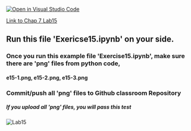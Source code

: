 [![Open in Visual Studio Code](https://classroom.github.com/assets/open-in-vscode-c66648af7eb3fe8bc4f294546bfd86ef473780cde1dea487d3c4ff354943c9ae.svg)](https://classroom.github.com/online_ide?assignment_repo_id=8743927&assignment_repo_type=AssignmentRepo)

[Link to Chap 7 Lab15](https://docs.google.com/presentation/d/1JAYVQiZr57OZfIMUQAkPNPlCKidqvytLhLDB5aqag_8/edit#slide=id.g114ede88c96_0_543)


## Run this file 'Exericse15.ipynb' on your side.

### Once you run this example file 'Exercise15.ipynb', make sure there are 'png' files from python code, 
#### e15-1.png, e15-2.png, e15-3.png
### Commit/push all 'png' files to Github classroom Repository
##### If you upload all 'png' files, you will pass this test

###
###
###


![Lab15](https://nimbus-screenshots.s3.amazonaws.com/s/514c6ee8051a07bcf7f5b79d6e4aa0c1.png)


